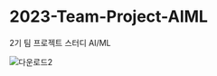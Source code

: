 # 2023-Team-Project-AIML
2기 팀 프로젝트 스터디 AI/ML

![다운로드2](https://github.com/GDSC-SWU/2023-Team-Project-AIML/assets/81478444/96b549ff-ebb8-4d66-8083-859610f12a08)
